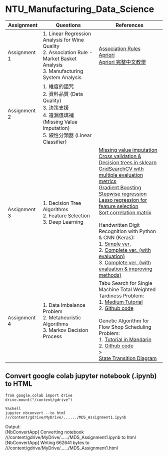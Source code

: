 # NTU_Manufacturing_Data_Science

|Assignment|Questions|References|
|---|---|---|
|Assignment 1|1. Linear Regression Analysis for Wine Quality<br/>2. Association Rule - Market Basket Analysis<br/>3. Manufacturing System Analysis|[Association Rules](http://rasbt.github.io/mlxtend/user_guide/frequent_patterns/association_rules/) <br/>[Apriori](http://rasbt.github.io/mlxtend/user_guide/frequent_patterns/apriori/) <br/>[Apriori 完整中文教學](https://artsdatascience.wordpress.com/2019/12/10/python-%E5%AF%A6%E6%88%B0%E7%AF%87%EF%BC%9Aapriori-algorithm/)
|Assignment 2|1. 維度的詛咒<br/>2. 資料品質 (Data Quality)<br/>3. 決策支援<br/>4. 遺漏值填補 (Missing Value Imputation)<br/>5. 線性分類器 (Linear Classifier)||
|Assignment 3|1. Decision Tree Algorithms<br/>2. Feature Selection<br/>3. Deep Learning|[Missing value imputation](https://towardsdatascience.com/imputing-missing-data-with-simple-and-advanced-techniques-f5c7b157fb87)<br/>[Cross validation & Decision trees in sklearn](https://stackoverflow.com/questions/35097003/cross-validation-decision-trees-in-sklearn)<br/>[GridSearchCV with multiple evaluation metrics](https://scikit-learn.org/stable/auto_examples/model_selection/plot_multi_metric_evaluation.html)<br/>[Gradient Boosting](https://machinelearningmastery.com/gradient-boosting-with-scikit-learn-xgboost-lightgbm-and-catboost/)<br/>[Stepwise regression](https://github.com/AakkashVijayakumar/stepwise-regression)<br/>[Lasso regression for feature selection](https://machinelearninghd.com/lasso-regression-in-python/)<br/>[Sort correlation matrix](https://www.geeksforgeeks.org/sort-correlation-matrix-in-python/)<br/><br/>Handwritten Digit Recognition with Python & CNN (Keras):<br/>1. [Simple ver.](https://techvidvan.com/tutorials/handwritten-digit-recognition-with-python-cnn/)<br/>2. [Complete ver. (with evaluation)](https://medium.com/analytics-vidhya/deep-learning-project-handwritten-digit-recognition-using-python-26da7ed11d1c)<br/>3. [Complete ver. (with evaluation & improving methods)](https://machinelearningmastery.com/how-to-develop-a-convolutional-neural-network-from-scratch-for-mnist-handwritten-digit-classification/)|
|Assignment 4|1. Data Imbalance Problem<br/>2. Metaheuristic Algorithms<br/>3. Markov Decision Process<br/>|Tabu Search for Single Machine Total Weighted Tardiness Problem: <br/>1. [Medium Tutorial](https://medium.com/swlh/tabu-search-in-python-3199c44d44f1)<br/>2. [Github code](https://github.com/taylankabbani/Metaheuristic-Algorithms-for-SMTWTP)<br/><br/>Genetic Algorithm for Flow Shop Scheduling Problem: <br/>1. [Tutorial in Mandarin](https://github.com/wurmen/Genetic-Algorithm-for-Job-Shop-Scheduling-and-NSGA-II/blob/master/implementation%20with%20python/GA-flowshop/GA%20for%20flow%20shop%20problem.md)<br/>2. [Github code](https://github.com/wurmen/Genetic-Algorithm-for-Job-Shop-Scheduling-and-NSGA-II/blob/master/implementation%20with%20python/GA-flowshop/GA_flowshop_tardyjob.py)<br/>><br/>[State Transition Diagram](https://naysan.ca/2020/07/08/drawing-state-transition-diagrams-in-python/)|




## Convert google colab jupyter notebook (.ipynb) to HTML
```
from google.colab import drive
drive.mount("/content/gdrive")
```
```
%%shell
jupyter nbconvert --to html ///content/gdrive/MyDrive/....../MDS_Assignment1.ipynb
```
Output: <br/>
[NbConvertApp] Converting notebook ///content/gdrive/MyDrive/....../MDS_Assignment1.ipynb to html <br/>
[NbConvertApp] Writing 662641 bytes to ///content/gdrive/MyDrive/....../MDS_Assignment1.html

